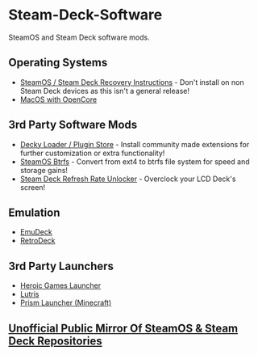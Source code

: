 # Steam-Deck-Software
SteamOS and Steam Deck software mods.

## Operating Systems

- [SteamOS / Steam Deck Recovery Instructions](https://help.steampowered.com/en/faqs/view/1b71-edf2-eb6d-2bb3) - Don't install on non Steam Deck devices as this isn't a general release!
- [MacOS with OpenCore](https://github.com/CodeRunner5235/Opencore-Steam-Deck)

## 3rd Party Software Mods
- [Decky Loader / Plugin Store](https://decky.xyz/) - Install community made extensions for further customization or extra functionality!
- [SteamOS Btrfs](https://gitlab.com/popsulfr/steamos-btrfs) - Convert from ext4 to btrfs file system for speed and storage gains!
- [Steam Deck Refresh Rate Unlocker](https://github.com/ryanrudolfoba/SteamDeck-RefreshRateUnlocker) - Overclock your LCD Deck's screen!

## Emulation
- [EmuDeck](https://www.emudeck.com/)
- [RetroDeck](http://retrodeck.net/)

## 3rd Party Launchers
- [Heroic Games Launcher](https://heroicgameslauncher.com/)
- [Lutris](https://lutris.net/)
- [Prism Launcher (Minecraft)](https://prismlauncher.org/)

## [Unofficial Public Mirror Of SteamOS & Steam Deck Repositories](https://gitlab.com/evlaV)
